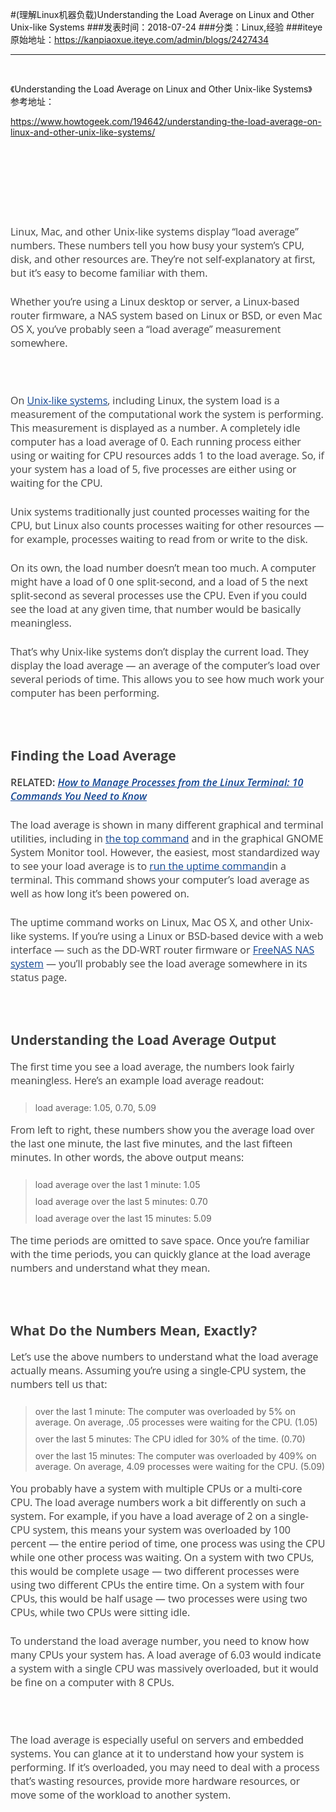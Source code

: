 #(理解Linux机器负载)Understanding the Load Average on Linux and Other Unix-like Systems
###发表时间：2018-07-24
###分类：Linux,经验
###iteye原始地址：<a href="https://kanpiaoxue.iteye.com/admin/blogs/2427434" target="_blank">https://kanpiaoxue.iteye.com/admin/blogs/2427434</a>

---

<div class="iteye-blog-content-contain" style="font-size: 14px;"> 
 <p>&nbsp;</p> 
 <p>《Understanding the Load Average on Linux and Other Unix-like Systems》<br>参考地址：</p> 
 <p><a href="https://www.howtogeek.com/194642/understanding-the-load-average-on-linux-and-other-unix-like-systems/">https://www.howtogeek.com/194642/understanding-the-load-average-on-linux-and-other-unix-like-systems/</a></p> 
 <p>&nbsp;</p> 
 <p>&nbsp;</p> 
 <p>&nbsp;</p> 
 <p>&nbsp;</p> 
 <p style="margin-bottom: 1.5em; color: #404040; font-family: 'Open Sans', sans-serif; font-size: 16px;">Linux, Mac, and other Unix-like systems display “load average” numbers. These numbers tell you how busy your system’s CPU, disk, and other resources are. They’re not self-explanatory at first, but it’s easy to become familiar with them.</p> 
 <p style="margin-bottom: 1.5em; color: #404040; font-family: 'Open Sans', sans-serif; font-size: 16px;">Whether you’re using a Linux desktop or server, a Linux-based router firmware, a NAS system based on Linux or BSD, or even Mac OS X, you’ve probably seen a “load average” measurement somewhere.</p> 
 <p style="margin-bottom: 1.5em; color: #404040; font-family: 'Open Sans', sans-serif; font-size: 16px;">&nbsp;</p> 
 <p style="margin-bottom: 1.5em; color: #404040; font-family: 'Open Sans', sans-serif; font-size: 16px;">On&nbsp;<a style="background-color: transparent; color: #114491; display: inline;" href="https://www.howtogeek.com/182649/htg-explains-what-is-unix/">Unix-like systems</a>, including Linux, the system load is a measurement of the computational work the system is performing. This measurement is displayed as a number. A completely idle computer has a load average of 0. Each running process either using or waiting for CPU resources adds 1 to the load average. So, if your system has a load of 5, five processes are either using or waiting for the CPU.</p> 
 <p style="margin-bottom: 1.5em; color: #404040; font-family: 'Open Sans', sans-serif; font-size: 16px;">Unix systems traditionally just counted processes waiting for the CPU, but Linux also counts processes waiting for other resources — for example, processes waiting to read from or write to the disk.</p> 
 <p style="margin-bottom: 1.5em; color: #404040; font-family: 'Open Sans', sans-serif; font-size: 16px;">On its own, the load number doesn’t mean too much. A computer might have a load of 0 one split-second, and a load of 5 the next split-second as several processes use the CPU. Even if you could see the load at any given time, that number would be basically meaningless.</p> 
 <p style="margin-bottom: 1.5em; color: #404040; font-family: 'Open Sans', sans-serif; font-size: 16px;">That’s why Unix-like systems don’t display the current load. They display the load average — an average of the computer’s load over several periods of time. This allows you to see how much work your computer has been performing.</p> 
 <p style="margin-bottom: 1.5em; color: #404040; font-family: 'Open Sans', sans-serif; font-size: 16px;">&nbsp;</p> 
 <h2 style="clear: both; font-size: 21px; color: #404040; font-family: 'Open Sans', sans-serif;">Finding the Load Average</h2> 
 <p style="margin-bottom: 1.5em; color: #404040; font-family: 'Open Sans', sans-serif; font-size: 16px;"><span style="font-weight: 600;">RELATED:</span>&nbsp;<a style="background-color: transparent; color: #114491; display: inline;" href="https://www.howtogeek.com/107217/how-to-manage-processes-from-the-linux-terminal-10-commands-you-need-to-know/"><span style="font-weight: 600;"><em style="">How to Manage Processes from the Linux Terminal: 10 Commands You Need to Know</em></span></a></p> 
 <p style="margin-bottom: 1.5em; color: #404040; font-family: 'Open Sans', sans-serif; font-size: 16px;">The load average is shown in many different graphical and terminal utilities, including in&nbsp;<a style="background-color: transparent; color: #114491; display: inline;" href="https://www.howtogeek.com/107217/how-to-manage-processes-from-the-linux-terminal-10-commands-you-need-to-know/">the top command</a>&nbsp;and in the graphical GNOME System Monitor tool. However, the easiest, most standardized way to see your load average is to&nbsp;<a style="background-color: transparent; color: #114491; display: inline;" href="https://www.howtogeek.com/194186/bragging-rights-how-to-find-your-computers-uptime-and-installation-date/">run the uptime command</a>in a terminal. This command shows your computer’s load average as well as how long it’s been powered on.</p> 
 <p style="margin-bottom: 1.5em; color: #404040; font-family: 'Open Sans', sans-serif; font-size: 16px;">The uptime command works on Linux, Mac OS X, and other Unix-like systems. If you’re using a Linux or BSD-based device with a web interface — such as the DD-WRT router firmware or&nbsp;<a style="background-color: transparent; color: #114491; display: inline;" href="https://www.howtogeek.com/190835/how-to-turn-an-old-pc-into-a-home-file-server/">FreeNAS NAS system</a>&nbsp;— you’ll probably see the load average somewhere in its status page.</p> 
 <p style="margin-bottom: 1.5em; color: #404040; font-family: 'Open Sans', sans-serif; font-size: 16px;">&nbsp;</p> 
 <h2 style="clear: both; font-size: 21px; color: #404040; font-family: 'Open Sans', sans-serif;">Understanding the Load Average Output</h2> 
 <p style="margin-bottom: 1.5em; color: #404040; font-family: 'Open Sans', sans-serif; font-size: 16px;">The first time you see a load average, the numbers look fairly meaningless. Here’s an example load average readout:</p> 
 <blockquote style=""> 
  <p style="margin-top: 10px; margin-bottom: 10px;">load average: 1.05, 0.70, 5.09</p> 
 </blockquote> 
 <p style="margin-bottom: 1.5em; color: #404040; font-family: 'Open Sans', sans-serif; font-size: 16px;">From left to right, these numbers show you the average load over the last one minute, the last five minutes, and the last fifteen minutes. In other words, the above output means:</p> 
 <blockquote style=""> 
  <p style="margin-top: 10px; margin-bottom: 10px;">load average over the last 1 minute: 1.05</p> 
  <p style="margin-top: 10px; margin-bottom: 10px;">load average over the last 5 minutes: 0.70</p> 
  <p style="margin-top: 10px; margin-bottom: 10px;">load average over the last 15 minutes: 5.09</p> 
 </blockquote> 
 <p style="margin-bottom: 1.5em; color: #404040; font-family: 'Open Sans', sans-serif; font-size: 16px;">The time periods are omitted to save space. Once you’re familiar with the time periods, you can quickly glance at the load average numbers and understand what they mean.</p> 
 <p style="margin-bottom: 1.5em; color: #404040; font-family: 'Open Sans', sans-serif; font-size: 16px;">&nbsp;</p> 
 <h2 style="clear: both; font-size: 21px; color: #404040; font-family: 'Open Sans', sans-serif;">What Do the Numbers Mean, Exactly?</h2> 
 <p style="margin-bottom: 1.5em; color: #404040; font-family: 'Open Sans', sans-serif; font-size: 16px;">Let’s use the above numbers to understand what the load average actually means. Assuming you’re using a single-CPU system, the numbers tell us that:</p> 
 <blockquote style=""> 
  <p style="margin-top: 10px; margin-bottom: 10px;">over the last 1 minute: The computer was overloaded by 5% on average. On average, .05 processes were waiting for the CPU. (1.05)</p> 
  <p style="margin-top: 10px; margin-bottom: 10px;">over the last 5 minutes: The CPU idled for 30% of the time. (0.70)</p> 
  <p style="margin-top: 10px; margin-bottom: 10px;">over the last 15 minutes: The computer was overloaded by 409% on average. On average, 4.09 processes were waiting for the CPU. (5.09)</p> 
 </blockquote> 
 <p style="margin-bottom: 1.5em; color: #404040; font-family: 'Open Sans', sans-serif; font-size: 16px;">You probably have a system with multiple CPUs or a multi-core CPU. The load average numbers work a bit differently on such a system. For example, if you have a load average of 2 on a single-CPU system, this means your system was overloaded by 100 percent&nbsp;— the entire period of time, one process was using the CPU while one other process was waiting. On a system with two CPUs, this would be complete usage — two different processes were using two different CPUs the entire time. On a system with four CPUs, this would be half usage — two processes were using two CPUs, while two CPUs were sitting idle.</p> 
 <p style="margin-bottom: 1.5em; color: #404040; font-family: 'Open Sans', sans-serif; font-size: 16px;">To understand the load average number, you need to know how many CPUs your system has. A load average of 6.03 would indicate a system with a single CPU was massively overloaded, but it would be fine on a computer with 8 CPUs.</p> 
 <p style="margin-bottom: 1.5em; color: #404040; font-family: 'Open Sans', sans-serif; font-size: 16px;">&nbsp;</p> 
 <p style="margin-bottom: 1.5em; color: #404040; font-family: 'Open Sans', sans-serif; font-size: 16px;">The load average is especially useful on servers and embedded systems. You can glance at it to understand how your system is performing. If it’s overloaded, you may need to deal with a process that’s wasting resources, provide more hardware resources, or move some of the workload to another system.</p> 
</div>